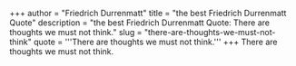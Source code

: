 +++
author = "Friedrich Durrenmatt"
title = "the best Friedrich Durrenmatt Quote"
description = "the best Friedrich Durrenmatt Quote: There are thoughts we must not think."
slug = "there-are-thoughts-we-must-not-think"
quote = '''There are thoughts we must not think.'''
+++
There are thoughts we must not think.
